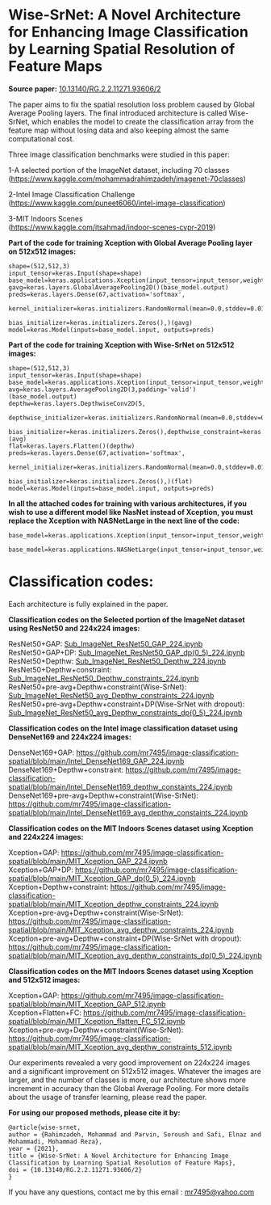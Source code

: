 # Wise-SrNet: A Novel Architecture for Enhancing Image Classification by Learning Spatial Resolution of Feature Maps

**Source paper:** [10.13140/RG.2.2.11271.93606/2](https://doi.org/10.13140/RG.2.2.11271.93606/2)

The paper aims to fix the spatial resolution loss problem caused by Global Average Pooling layers. The final introduced architecture is called Wise-SrNet, which enables the model to create the classification array from the feature map without losing data and also keeping almost the same computational cost.

Three image classification benchmarks were studied in this paper:

1-A selected portion of the ImageNet dataset, including 70 classes </br> (https://www.kaggle.com/mohammadrahimzadeh/imagenet-70classes)

2-Intel Image Classification Challenge  </br> (https://www.kaggle.com/puneet6060/intel-image-classification) </br> 

3-MIT Indoors Scenes  </br> (https://www.kaggle.com/itsahmad/indoor-scenes-cvpr-2019) </br> 

**Part of the code for training Xception with Global Average Pooling layer on 512x512 images:**

```
shape=(512,512,3)
input_tensor=keras.Input(shape=shape)
base_model=keras.applications.Xception(input_tensor=input_tensor,weights='imagenet',include_top=False)
gavg=keras.layers.GlobalAveragePooling2D()(base_model.output)
preds=keras.layers.Dense(67,activation='softmax',
                          kernel_initializer=keras.initializers.RandomNormal(mean=0.0,stddev=0.01),
                          bias_initializer=keras.initializers.Zeros(),)(gavg)
model=keras.Model(inputs=base_model.input, outputs=preds) 
```

**Part of the code for training Xception with Wise-SrNet on 512x512 images:**

```
shape=(512,512,3)
input_tensor=keras.Input(shape=shape)
base_model=keras.applications.Xception(input_tensor=input_tensor,weights='imagenet',include_top=False)
avg=keras.layers.AveragePooling2D(3,padding='valid')(base_model.output)
depthw=keras.layers.DepthwiseConv2D(5,
                                      depthwise_initializer=keras.initializers.RandomNormal(mean=0.0,stddev=0.01),
                                      bias_initializer=keras.initializers.Zeros(),depthwise_constraint=keras.constraints.NonNeg())(avg)
flat=keras.layers.Flatten()(depthw)
preds=keras.layers.Dense(67,activation='softmax',
                          kernel_initializer=keras.initializers.RandomNormal(mean=0.0,stddev=0.01),
                          bias_initializer=keras.initializers.Zeros(),)(flat)
model=keras.Model(inputs=base_model.input, outputs=preds)  
```

**In all the attached codes for training with various architectures, if you wish to use a different model like NasNet instead of Xception, you must replace the Xception with NASNetLarge in the next line of the code:**

```
base_model=keras.applications.Xception(input_tensor=input_tensor,weights='imagenet',include_top=False)

base_model=keras.applications.NASNetLarge(input_tensor=input_tensor,weights='imagenet',include_top=False)
```

# Classification codes:

Each architecture is fully explained in the paper.

**Classification codes on the Selected portion of the ImageNet dataset using ResNet50 and 224x224 images:** 

ResNet50+GAP: [Sub_ImageNet_ResNet50_GAP_224.ipynb](Sub_ImageNet_ResNet50_GAP_224.ipynb) </br> 
ResNet50+GAP+DP: [Sub_ImageNet_ResNet50_GAP_dp(0_5)_224.ipynb](Sub_ImageNet_ResNet50_GAP_dp(0_5)_224.ipynb)</br> 
ResNet50+Depthw: [Sub_ImageNet_ResNet50_Depthw_224.ipynb](Sub_ImageNet_ResNet50_Depthw_224.ipynb)</br> 
ResNet50+Depthw+constraint: [Sub_ImageNet_ResNet50_Depthw_constraints_224.ipynb](Sub_ImageNet_ResNet50_Depthw_constraints_224.ipynb)</br> 
ResNet50+pre-avg+Depthw+constraint(Wise-SrNet): [Sub_ImageNet_ResNet50_avg_Depthw_constraints_224.ipynb](Sub_ImageNet_ResNet50_avg_Depthw_constraints_224.ipynb)</br> 
ResNet50+pre-avg+Depthw+constraint+DP(Wise-SrNet with dropout): [Sub_ImageNet_ResNet50_avg_Depthw_constraints_dp(0_5)_224.ipynb](Sub_ImageNet_ResNet50_avg_Depthw_constraints_dp(0_5)_224.ipynb)


**Classification codes on the Intel image classification dataset using DenseNet169 and 224x224 images:** 

DenseNet169+GAP: https://github.com/mr7495/image-classification-spatial/blob/main/Intel_DenseNet169_GAP_224.ipynb</br> 
DenseNet169+Depthw+constraint: https://github.com/mr7495/image-classification-spatial/blob/main/Intel_DenseNet169_depthw_constaints_224.ipynb</br> 
DenseNet169+pre-avg+Depthw+constraint(Wise-SrNet): https://github.com/mr7495/image-classification-spatial/blob/main/Intel_DenseNet169_avg_depthw_constaints_224.ipynb</br> 

**Classification codes on the MIT Indoors Scenes dataset using Xception and 224x224 images:** 

Xception+GAP: https://github.com/mr7495/image-classification-spatial/blob/main/MIT_Xception_GAP_224.ipynb</br> 
Xception+GAP+DP: https://github.com/mr7495/image-classification-spatial/blob/main/MIT_Xception_GAP_dp(0_5)_224.ipynb</br> 
Xception+Depthw+constraint: https://github.com/mr7495/image-classification-spatial/blob/main/MIT_Xception_depthw_constraints_224.ipynb</br> 
Xception+pre-avg+Depthw+constraint(Wise-SrNet): https://github.com/mr7495/image-classification-spatial/blob/main/MIT_Xception_avg_depthw_constraints_224.ipynb</br> 
Xception+pre-avg+Depthw+constraint+DP(Wise-SrNet with dropout): https://github.com/mr7495/image-classification-spatial/blob/main/MIT_Xception_avg_depthw_constraints_dp(0_5)_224.ipynb

**Classification codes on the MIT Indoors Scenes dataset using Xception and 512x512 images:** 

Xception+GAP: https://github.com/mr7495/image-classification-spatial/blob/main/MIT_Xception_GAP_512.ipynb</br> 
Xception+Flatten+FC: https://github.com/mr7495/image-classification-spatial/blob/main/MIT_Xception_flatten_FC_512.ipynb</br> 
Xception+pre-avg+Depthw+constraint(Wise-SrNet): https://github.com/mr7495/image-classification-spatial/blob/main/MIT_Xception_avg_depthw_constraints_512.ipynb</br> 


Our experiments revealed a very good improvement on 224x224 images and a significant improvement on 512x512 images. Whatever the images are larger, and the number of classes is more, our architecture shows more increment in accuracy than the Global Average Pooling. For more details about the usage of transfer learning, please read the paper.


**For using our proposed methods, please cite it by:**
 ```
@article{wise-srnet,
author = {Rahimzadeh, Mohammad and Parvin, Soroush and Safi, Elnaz and Mohammadi, Mohammad Reza},
year = {2021},
title = {Wise-SrNet: A Novel Architecture for Enhancing Image Classification by Learning Spatial Resolution of Feature Maps},
doi = {10.13140/RG.2.2.11271.93606/2}
}
 ```

 If you have any questions, contact me by this email : mr7495@yahoo.com
